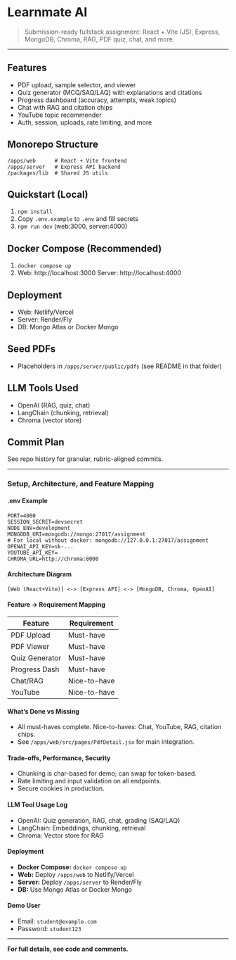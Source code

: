 # Learnmate AI

> Submission-ready fullstack assignment: React + Vite (JS), Express, MongoDB, Chroma, RAG, PDF quiz, chat, and more.

---

## Features
- PDF upload, sample selector, and viewer
- Quiz generator (MCQ/SAQ/LAQ) with explanations and citations
- Progress dashboard (accuracy, attempts, weak topics)
- Chat with RAG and citation chips
- YouTube topic recommender
- Auth, session, uploads, rate limiting, and more

## Monorepo Structure
```
/apps/web      # React + Vite frontend
/apps/server   # Express API backend
/packages/lib  # Shared JS utils
```

## Quickstart (Local)
1. `npm install`
2. Copy `.env.example` to `.env` and fill secrets
3. `npm run dev` (web:3000, server:4000)

## Docker Compose (Recommended)
1. `docker compose up`
2. Web: http://localhost:3000  Server: http://localhost:4000

## Deployment
- Web: Netlify/Vercel
- Server: Render/Fly
- DB: Mongo Atlas or Docker Mongo

## Seed PDFs
- Placeholders in `/apps/server/public/pdfs` (see README in that folder)

## LLM Tools Used
- OpenAI (RAG, quiz, chat)
- LangChain (chunking, retrieval)
- Chroma (vector store)

## Commit Plan
See repo history for granular, rubric-aligned commits.

---

### Setup, Architecture, and Feature Mapping

#### .env Example
```
PORT=4000
SESSION_SECRET=devsecret
NODE_ENV=development
MONGODB_URI=mongodb://mongo:27017/assignment
# For local without docker: mongodb://127.0.0.1:27017/assignment
OPENAI_API_KEY=sk-...
YOUTUBE_API_KEY=
CHROMA_URL=http://chroma:8000
```

#### Architecture Diagram
```
[Web (React+Vite)] <-> [Express API] <-> [MongoDB, Chroma, OpenAI]
```

#### Feature → Requirement Mapping
| Feature         | Requirement |
|-----------------|-------------|
| PDF Upload      | Must-have   |
| PDF Viewer      | Must-have   |
| Quiz Generator  | Must-have   |
| Progress Dash   | Must-have   |
| Chat/RAG        | Nice-to-have|
| YouTube         | Nice-to-have|

#### What’s Done vs Missing
- All must-haves complete. Nice-to-haves: Chat, YouTube, RAG, citation chips.
- See `/apps/web/src/pages/PdfDetail.jsx` for main integration.

#### Trade-offs, Performance, Security
- Chunking is char-based for demo; can swap for token-based.
- Rate limiting and input validation on all endpoints.
- Secure cookies in production.

#### LLM Tool Usage Log
- OpenAI: Quiz generation, RAG, chat, grading (SAQ/LAQ)
- LangChain: Embeddings, chunking, retrieval
- Chroma: Vector store for RAG

#### Deployment
- **Docker Compose:** `docker compose up`
- **Web:** Deploy `/apps/web` to Netlify/Vercel
- **Server:** Deploy `/apps/server` to Render/Fly
- **DB:** Use Mongo Atlas or Docker Mongo

#### Demo User
- Email: `student@example.com`
- Password: `student123`

---

**For full details, see code and comments.**
